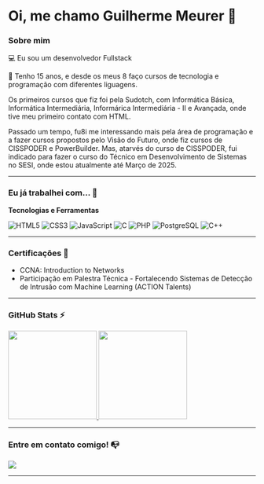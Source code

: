 # Oi, me chamo Guilherme Meurer 👋

### Sobre mim

💻 Eu sou um desenvolvedor Fullstack

📜 Tenho 15 anos, e desde os meus 8 faço cursos de tecnologia e programação com diferentes liguagens.

Os primeiros cursos que fiz foi pela Sudotch, com Informática Básica, Informática Intermediária, Informárica Intermediária - II e Avançada, onde tive meu primeiro contato com HTML.

Passado um tempo, fu8i me interessando mais pela área de programação e a fazer cursos propostos pelo Visão do Futuro, onde fiz cursos de CISSPODER e PowerBuilder. Mas, 
atarvés do curso de CISSPODER, fui indicado para fazer o curso do Técnico em Desenvolvimento de Sistemas no SESI, onde estou atualmente até Março de 2025.

---

### Eu já trabalhei com... 🔧

**Tecnologias e Ferramentas**

![HTML5](https://img.shields.io/badge/html5-%23E34F26.svg?style=for-the-badge&logo=html5&logoColor=white)
![CSS3](https://img.shields.io/badge/css3-%231572B6.svg?style=for-the-badge&logo=css3&logoColor=white)
![JavaScript](https://img.shields.io/badge/javascript-%23323330.svg?style=for-the-badge&logo=javascript&logoColor=%23F7DF1E)
![C](https://img.shields.io/badge/c-%2300599C.svg?style=for-the-badge&logo=c&logoColor=white)
![PHP](https://img.shields.io/badge/php-%23777BB4.svg?style=for-the-badge&logo=php&logoColor=white)
![PostgreSQL](https://img.shields.io/badge/postgres-%23316192.svg?style=for-the-badge&logo=postgresql&logoColor=white)
![C++](https://img.shields.io/badge/c++-%2300599C.svg?style=for-the-badge&logo=c++&logoColor=white)


---

### Certificações 📜

- CCNA: Introduction to Networks
- Participação em Palestra Técnica - Fortalecendo Sistemas de Detecção de Intrusão com Machine Learning (ACTION Talents)

---

### GitHub Stats ⚡

<div>
  <a href="https://github.com/kevindsg">
    <img height="180em" src="https://github-readme-stats.vercel.app/api/top-langs/?username=KevinSGuimaraes&layout=compact&langs_count=7&theme=dracula"/>
    <img height="180em" src="https://github-readme-stats.vercel.app/api?username=Meurer531&theme=dracula&show_icons=true&hide_border=false&count_private=true"/>
  </a>
</div>

---

### Entre em contato comigo! 📭
<div>
  <a href="https://www.linkedin.com/in/kevinsguimaraes" target="_blank"><img src="https://img.shields.io/badge/-LinkedIn-%230077B5?style=for-the-badge&logo=linkedin&logoColor=white" target="_blank"></a>
</div>

---
